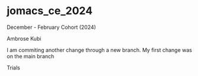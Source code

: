 # jomacs_ce_2024
December - February Cohort (2024)


Ambrose Kubi

I am commiting another change through a new branch.
My first change was on the main branch

Trials
